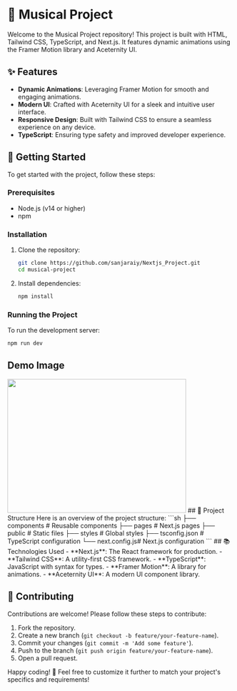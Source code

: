 # 🎵 Musical Project
Welcome to the Musical Project repository! This project is built with HTML, Tailwind CSS, TypeScript, and Next.js. It features dynamic animations using the Framer Motion library and Aceternity UI.

## ✨ Features
- **Dynamic Animations**: Leveraging Framer Motion for smooth and engaging animations.
- **Modern UI**: Crafted with Aceternity UI for a sleek and intuitive user interface.
- **Responsive Design**: Built with Tailwind CSS to ensure a seamless experience on any device.
- **TypeScript**: Ensuring type safety and improved developer experience.

## 🚀 Getting Started
To get started with the project, follow these steps:

### Prerequisites
- Node.js (v14 or higher)
- npm 

### Installation

1. Clone the repository:
    ```sh
    git clone https://github.com/sanjaraiy/Nextjs_Project.git
    cd musical-project
    ```

2. Install dependencies:
    ```sh
    npm install
    ```

### Running the Project
To run the development server:
```sh
npm run dev
```

## Demo Image 
<img src="" width="400px" height="300px"/>
## 📁 Project Structure
Here is an overview of the project structure:
```sh
├── components    # Reusable components
├── pages         # Next.js pages
├── public        # Static files
├── styles        # Global styles
├── tsconfig.json # TypeScript configuration
└── next.config.js# Next.js configuration
```
## 📚 Technologies Used
- **Next.js**: The React framework for production.
- **Tailwind CSS**: A utility-first CSS framework.
- **TypeScript**: JavaScript with syntax for types.
- **Framer Motion**: A library for animations.
- **Aceternity UI**: A modern UI component library.

## 🌟 Contributing
Contributions are welcome! Please follow these steps to contribute:
1. Fork the repository.
2. Create a new branch (`git checkout -b feature/your-feature-name`).
3. Commit your changes (`git commit -m 'Add some feature'`).
4. Push to the branch (`git push origin feature/your-feature-name`).
5. Open a pull request.

Happy coding! 🎉
Feel free to customize it further to match your project's specifics and requirements!
